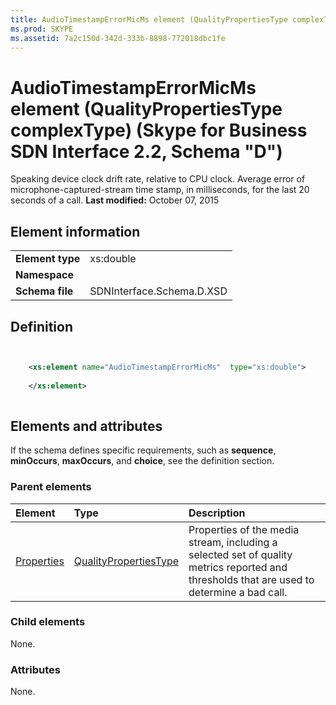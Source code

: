 ```yaml
---
title: AudioTimestampErrorMicMs element (QualityPropertiesType complexType) (Skype for Business SDN Interface 2.2, Schema "D")
ms.prod: SKYPE
ms.assetid: 7a2c150d-342d-333b-8898-772018dbc1fe
---
```



# AudioTimestampErrorMicMs element (QualityPropertiesType complexType) (Skype for Business SDN Interface 2.2, Schema "D")
Speaking device clock drift rate, relative to CPU clock. Average error of microphone-captured-stream time stamp, in milliseconds, for the last 20 seconds of a call. 
 **Last modified:** October 07, 2015
  
    
    


## Element information


|||
|:-----|:-----|
|**Element type**|xs:double |
|**Namespace**||
|**Schema file**|SDNInterface.Schema.D.XSD |
   

## Definition


```XML


    <xs:element name="AudioTimestampErrorMicMs"  type="xs:double">
    
    </xs:element>
  
```


## Elements and attributes

If the schema defines specific requirements, such as **sequence**, **minOccurs**, **maxOccurs**, and **choice**, see the definition section. 
  
    
    

### Parent elements



|**Element**|**Type**|**Description**|
|:-----|:-----|:-----|
| [Properties](properties-element-qualitytype-complextype-1.md)| [QualityPropertiesType](qualitypropertiestype-complextype.md)|Properties of the media stream, including a selected set of quality metrics reported and thresholds that are used to determine a bad call. |
   

### Child elements

None. 
  
    
    

### Attributes

None. 
  
    
    

